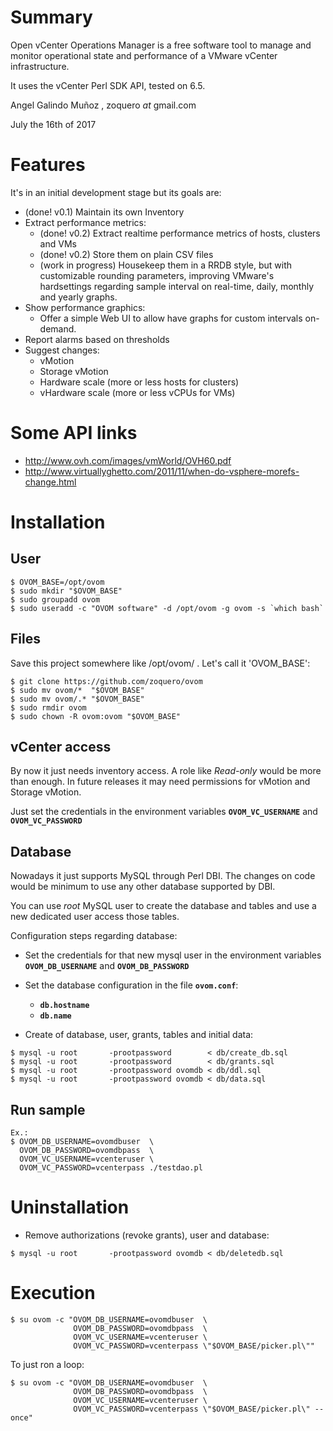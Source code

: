 # Summary

Open vCenter Operations Manager is a free software tool to manage and monitor operational state and performance of a VMware vCenter infrastructure.

It uses the vCenter Perl SDK API, tested on 6.5.

Angel Galindo Muñoz , zoquero _at_ gmail.com

July the 16th of 2017

# Features

It's in an initial development stage but its goals are:

* (done! v0.1) Maintain its own Inventory
* Extract performance metrics:
    * (done! v0.2) Extract realtime performance metrics of hosts, clusters and VMs
    * (done! v0.2) Store them on plain CSV files
    * (work in progress) Housekeep them in a RRDB style, but with customizable rounding parameters, improving VMware's hardsettings regarding sample interval on real-time, daily, monthly and yearly graphs.
* Show performance graphics:
    * Offer a simple Web UI to allow have graphs for custom intervals on-demand.
* Report alarms based on thresholds
* Suggest changes:
    * vMotion
    * Storage vMotion
    * Hardware scale (more or less hosts for clusters)
    * vHardware scale (more or less vCPUs for VMs)

# Some API links
* http://www.ovh.com/images/vmWorld/OVH60.pdf
* http://www.virtuallyghetto.com/2011/11/when-do-vsphere-morefs-change.html

# Installation

## User

```
$ OVOM_BASE=/opt/ovom
$ sudo mkdir "$OVOM_BASE"
$ sudo groupadd ovom
$ sudo useradd -c "OVOM software" -d /opt/ovom -g ovom -s `which bash`
```

## Files
Save this project somewhere like /opt/ovom/ . Let's call it 'OVOM_BASE':

```
$ git clone https://github.com/zoquero/ovom
$ sudo mv ovom/*  "$OVOM_BASE"
$ sudo mv ovom/.* "$OVOM_BASE"
$ sudo rmdir ovom
$ sudo chown -R ovom:ovom "$OVOM_BASE"
```


## vCenter access
By now it just needs inventory access. A role like *Read-only* would be more than enough. In future releases it may need permissions for vMotion and Storage vMotion.

Just set the credentials in the environment variables **`OVOM_VC_USERNAME`** and **`OVOM_VC_PASSWORD`**

## Database

Nowadays it just supports MySQL through Perl DBI. The changes on code would be minimum to use any other database supported by DBI.

You can use *root* MySQL user to create the database and tables and use a new dedicated user access those tables.

Configuration steps regarding database:

* Set the credentials for that new mysql user in the environment variables **`OVOM_DB_USERNAME`** and **`OVOM_DB_PASSWORD`**

* Set the database configuration in the file **`ovom.conf`**:
    * **`db.hostname`**
    * **`db.name`**

* Create of database, user, grants, tables and initial data:
```
$ mysql -u root       -prootpassword        < db/create_db.sql
$ mysql -u root       -prootpassword        < db/grants.sql
$ mysql -u root       -prootpassword ovomdb < db/ddl.sql
$ mysql -u root       -prootpassword ovomdb < db/data.sql
```

## Run sample

```
Ex.:
$ OVOM_DB_USERNAME=ovomdbuser  \
  OVOM_DB_PASSWORD=ovomdbpass  \
  OVOM_VC_USERNAME=vcenteruser \
  OVOM_VC_PASSWORD=vcenterpass ./testdao.pl 
```

# Uninstallation

* Remove authorizations (revoke grants), user and database:
```
$ mysql -u root       -prootpassword ovomdb < db/deletedb.sql 
```

# Execution

```
$ su ovom -c "OVOM_DB_USERNAME=ovomdbuser  \
              OVOM_DB_PASSWORD=ovomdbpass  \
              OVOM_VC_USERNAME=vcenteruser \
              OVOM_VC_PASSWORD=vcenterpass \"$OVOM_BASE/picker.pl\""
```

To just ron a loop:
```
$ su ovom -c "OVOM_DB_USERNAME=ovomdbuser  \
              OVOM_DB_PASSWORD=ovomdbpass  \
              OVOM_VC_USERNAME=vcenteruser \
              OVOM_VC_PASSWORD=vcenterpass \"$OVOM_BASE/picker.pl\" --once"
```
